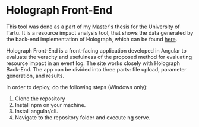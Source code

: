# Holograph Front-End
This tool was done as a part of my Master's thesis for the University of Tartu. It is a resource impact analysis tool, that shows the data generated by the back-end implementation of Holograph, which can be found [here](https://github.com/gersonnoboa/Holograph_BackEnd]).

Holograph Front-End is a front-facing application developed in Angular to evaluate the veracity and usefulness of the proposed method for evaluating resource impact in an event log. The site works closely with Holograph Back-End. The app can be divided into three parts: file upload, parameter generation, and results. 

In order to deploy, do the following steps (Windows only):

1. Clone the repository
2. Install npm on your machine.
3. Install angular/cli.
4. Navigate to the repository folder and execute ng serve.